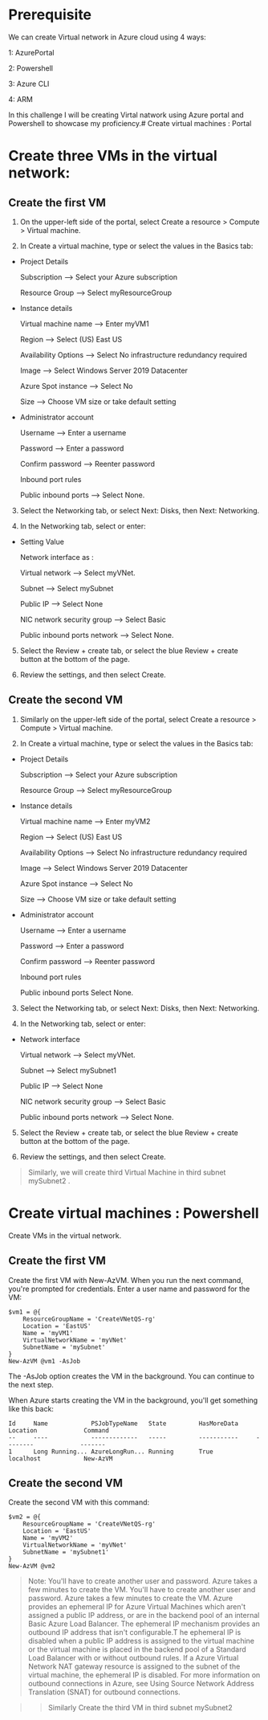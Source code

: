 # Prerequisite
We can create Virtual network in Azure cloud using 4 ways:

1: AzurePortal

2: Powershell

3: Azure CLI

4: ARM

In this challenge I will be creating Virtal natwork using Azure portal and Powershell to showcase my proficiency.#  Create virtual machines : Portal

# Create three VMs in the virtual network:

## Create the first VM

1. On the upper-left side of the portal, select Create a resource > Compute > Virtual machine.

2. In Create a virtual machine, type or select the values in the Basics tab:

* Project Details	

  Subscription	--> Select your Azure subscription
  
  Resource Group -->	Select myResourceGroup
  
* Instance details	

  Virtual machine name	--> Enter myVM1
  
  Region	--> Select (US) East US
  
  Availability Options -->	Select No infrastructure redundancy required
  
  Image	--> Select Windows Server 2019 Datacenter
  
  Azure Spot instance -->	Select No
  
  Size --> Choose VM size or take default setting
  
* Administrator account	

  Username --> Enter a username
  
  Password -->	Enter a password
  
  Confirm password	--> Reenter password
  
  Inbound port rules
  
  Public inbound ports -->	Select None.
  

3. Select the Networking tab, or select Next: Disks, then Next: Networking.

4. In the Networking tab, select or enter:


* Setting	Value

  Network interface	as :
  
    Virtual network	--> Select myVNet.
    
    Subnet	--> Select mySubnet
    
    Public IP	--> Select None
    
    NIC network security group	--> Select Basic
    
    Public inbound ports network	--> Select None.
    
    
5. Select the Review + create tab, or select the blue Review + create button at the bottom of the page.

6. Review the settings, and then select Create.

## Create the second VM
1. Similarly on the upper-left side of the portal, select Create a resource > Compute > Virtual machine.

2. In Create a virtual machine, type or select the values in the Basics tab:

* Project Details	

  Subscription -->	Select your Azure subscription
  
  Resource Group	--> Select myResourceGroup
  
* Instance details	

  Virtual machine name	--> Enter myVM2
  
  Region -->	Select (US) East US
  
  Availability Options -->	Select No infrastructure redundancy required
  
  Image -->	Select Windows Server 2019 Datacenter
  
  Azure Spot instance -->	Select No
  
  Size	--> Choose VM size or take default setting
  
* Administrator account
	
  Username -->	Enter a username
  
  Password	 --> Enter a password
  
  Confirm password -->	Reenter password
  
  Inbound port rules	
  
  Public inbound ports	Select None.
  
3. Select the Networking tab, or select Next: Disks, then Next: Networking.

4. In the Networking tab, select or enter:

* Network interface	

  Virtual network	--> Select myVNet.
  
  Subnet	--> Select mySubnet1
  
  Public IP -->	Select None
  
  NIC network security group -->	Select Basic
  
  Public inbound ports network	--> Select None.
  
5. Select the Review + create tab, or select the blue Review + create button at the bottom of the page.

6. Review the settings, and then select Create.

> Similarly, we will create third Virtual Machine in third subnet mySubnet2 .

# Create virtual machines : Powershell
Create VMs in the virtual network.

## Create the first VM

Create the first VM with New-AzVM. When you run the next command, you're prompted for credentials. Enter a user name and password for the VM:

```
$vm1 = @{
    ResourceGroupName = 'CreateVNetQS-rg'
    Location = 'EastUS'
    Name = 'myVM1'
    VirtualNetworkName = 'myVNet'
    SubnetName = 'mySubnet'
}
New-AzVM @vm1 -AsJob
```
The -AsJob option creates the VM in the background. You can continue to the next step.

When Azure starts creating the VM in the background, you'll get something like this back:

```
Id     Name            PSJobTypeName   State         HasMoreData     Location             Command
--     ----            -------------   -----         -----------     --------             -------
1      Long Running... AzureLongRun... Running       True            localhost            New-AzVM
```
## Create the second VM

Create the second VM with this command:
```
$vm2 = @{
    ResourceGroupName = 'CreateVNetQS-rg'
    Location = 'EastUS'
    Name = 'myVM2'
    VirtualNetworkName = 'myVNet'
    SubnetName = 'mySubnet1'
}
New-AzVM @vm2
```

> Note: You'll have to create another user and password. Azure takes a few minutes to create the VM. You'll have to create another user and password. Azure takes a few minutes to create the VM.
  > Azure provides an ephemeral IP for Azure Virtual Machines which aren't assigned a public IP address, or are in the backend pool of an internal Basic Azure Load Balancer. The ephemeral IP mechanism provides an outbound IP address that isn't configurable.T
  > he ephemeral IP is disabled when a public IP address is assigned to the virtual machine or the virtual machine is placed in the backend pool of a Standard Load Balancer with or without outbound rules. If a Azure Virtual Network NAT gateway resource is assigned to the subnet of the virtual machine, the ephemeral IP is disabled.
  > For more information on outbound connections in Azure, see Using Source Network Address Translation (SNAT) for outbound connections. 


>> Similarly Create the third VM in third subnet mySubnet2

